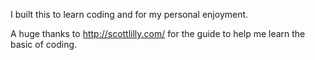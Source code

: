I built this to learn coding and for my personal enjoyment.

A huge thanks to http://scottlilly.com/ for the guide to help me learn the basic of coding.
